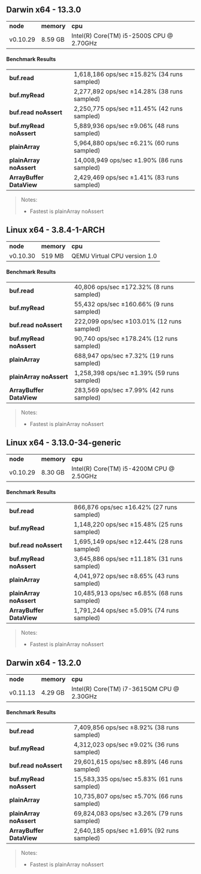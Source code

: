 Darwin x64 - 13.3.0
-----

<table><tr><td><b>node</b></td><td><b>memory</b></td><td><b>cpu</b></td></tr><tr><td>v0.10.29</td><td>8.59 GB</td><td>Intel(R) Core(TM) i5-2500S CPU @ 2.70GHz</td></tr></table>

#### Benchmark Results ####

<table><tr><td><b>buf.read</b></td><td>1,618,186 ops/sec ±15.82% (34 runs sampled)</td></tr><tr><td><b>buf.myRead</b></td><td>2,277,892 ops/sec ±14.28% (38 runs sampled)</td></tr><tr><td><b>buf.read noAssert</b></td><td>2,250,775 ops/sec ±11.45% (42 runs sampled)</td></tr><tr><td><b>buf.myRead noAssert</b></td><td>5,889,936 ops/sec ±9.06% (48 runs sampled)</td></tr><tr><td><b>plainArray</b></td><td>5,964,880 ops/sec ±6.21% (60 runs sampled)</td></tr><tr><td><b>plainArray noAssert</b></td><td>14,008,949 ops/sec ±1.90% (86 runs sampled)</td></tr><tr><td><b>ArrayBuffer DataView</b></td><td>2,429,469 ops/sec ±1.41% (83 runs sampled)</td></tr></table>

> Notes:
> - Fastest is plainArray noAssert

Linux x64 - 3.8.4-1-ARCH
-----

<table><tr><td><b>node</b></td><td><b>memory</b></td><td><b>cpu</b></td></tr><tr><td>v0.10.30</td><td>519 MB</td><td>QEMU Virtual CPU version 1.0</td></tr></table>

#### Benchmark Results ####

<table><tr><td><b>buf.read</b></td><td>40,806 ops/sec ±172.32% (8 runs sampled)</td></tr><tr><td><b>buf.myRead</b></td><td>55,432 ops/sec ±160.66% (9 runs sampled)</td></tr><tr><td><b>buf.read noAssert</b></td><td>222,099 ops/sec ±103.01% (12 runs sampled)</td></tr><tr><td><b>buf.myRead noAssert</b></td><td>90,740 ops/sec ±178.24% (12 runs sampled)</td></tr><tr><td><b>plainArray</b></td><td>688,947 ops/sec ±7.32% (19 runs sampled)</td></tr><tr><td><b>plainArray noAssert</b></td><td>1,258,398 ops/sec ±1.39% (59 runs sampled)</td></tr><tr><td><b>ArrayBuffer DataView</b></td><td>283,569 ops/sec ±7.99% (42 runs sampled)</td></tr></table>

> Notes:
> - Fastest is plainArray noAssert

Linux x64 - 3.13.0-34-generic
-----

<table><tr><td><b>node</b></td><td><b>memory</b></td><td><b>cpu</b></td></tr><tr><td>v0.10.29</td><td>8.30 GB</td><td>Intel(R) Core(TM) i5-4200M CPU @ 2.50GHz</td></tr></table>

#### Benchmark Results ####

<table><tr><td><b>buf.read</b></td><td>866,876 ops/sec ±16.42% (27 runs sampled)</td></tr><tr><td><b>buf.myRead</b></td><td>1,148,220 ops/sec ±15.48% (25 runs sampled)</td></tr><tr><td><b>buf.read noAssert</b></td><td>1,695,149 ops/sec ±12.44% (28 runs sampled)</td></tr><tr><td><b>buf.myRead noAssert</b></td><td>3,645,886 ops/sec ±11.18% (31 runs sampled)</td></tr><tr><td><b>plainArray</b></td><td>4,041,972 ops/sec ±8.65% (43 runs sampled)</td></tr><tr><td><b>plainArray noAssert</b></td><td>10,485,913 ops/sec ±6.85% (68 runs sampled)</td></tr><tr><td><b>ArrayBuffer DataView</b></td><td>1,791,244 ops/sec ±5.09% (74 runs sampled)</td></tr></table>

> Notes:
> - Fastest is plainArray noAssert

Darwin x64 - 13.2.0
-----

<table><tr><td><b>node</b></td><td><b>memory</b></td><td><b>cpu</b></td></tr><tr><td>v0.11.13</td><td>4.29 GB</td><td>Intel(R) Core(TM) i7-3615QM CPU @ 2.30GHz</td></tr></table>

#### Benchmark Results ####

<table><tr><td><b>buf.read</b></td><td>7,409,856 ops/sec ±8.92% (38 runs sampled)</td></tr><tr><td><b>buf.myRead</b></td><td>4,312,023 ops/sec ±9.02% (36 runs sampled)</td></tr><tr><td><b>buf.read noAssert</b></td><td>29,601,615 ops/sec ±8.89% (46 runs sampled)</td></tr><tr><td><b>buf.myRead noAssert</b></td><td>15,583,335 ops/sec ±5.83% (61 runs sampled)</td></tr><tr><td><b>plainArray</b></td><td>10,735,807 ops/sec ±5.70% (66 runs sampled)</td></tr><tr><td><b>plainArray noAssert</b></td><td>69,824,083 ops/sec ±3.26% (79 runs sampled)</td></tr><tr><td><b>ArrayBuffer DataView</b></td><td>2,640,185 ops/sec ±1.69% (92 runs sampled)</td></tr></table>

> Notes:
> - Fastest is plainArray noAssert

